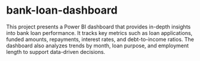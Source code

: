 # bank-loan-dashboard
This project presents a Power BI dashboard that provides in-depth insights into bank loan performance. It tracks key metrics such as loan applications, funded amounts, repayments, interest rates, and debt-to-income ratios. The dashboard also analyzes trends by month, loan purpose, and employment length to support data-driven decisions.
